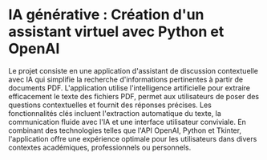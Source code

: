 # IA générative : Création d'un assistant virtuel avec Python et OpenAI

Le projet consiste en une application d'assistant de discussion contextuelle avec IA qui simplifie la recherche d'informations pertinentes à partir de documents PDF. L'application utilise l'intelligence artificielle pour extraire efficacement le texte des fichiers PDF, permet aux utilisateurs de poser des questions contextuelles et fournit des réponses précises. Les fonctionnalités clés incluent l'extraction automatique du texte, la communication fluide avec l'IA et une interface utilisateur conviviale. En combinant des technologies telles que l'API OpenAI, Python et Tkinter, l'application offre une expérience optimale pour les utilisateurs dans divers contextes académiques, professionnels ou personnels.



